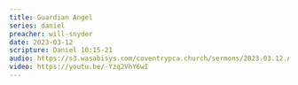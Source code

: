 ```yaml
---
title: Guardian Angel
series: daniel
preacher: will-snyder
date: 2023-03-12
scripture: Daniel 10:15-21
audio: https://s3.wasabisys.com/coventrypca.church/sermons/2023.03.12.A Guardian Angel - Will Snyder.mp3
video: https://youtu.be/-Yzq2VhY6wI
---
```

